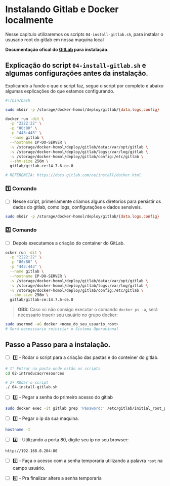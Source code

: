 # Instalando Gitlab e Docker localmente

Nesse capitulo utilizaremos os scripts `04-install-gitlab.sh`, para instalar o ususario root do gitlab em nossa maquina local

**Documentação ofical do [GitLab]( https://docs.gitlab.com/ee/install/docker.html) para instalação.**

## Explicação do script `04-install-gitlab.sh` e algumas configurações antes da instalação.

Explicando a fundo o que o script faz, segue o script por completo e abaixo algumas explicações do que estamos configurando.

```bash
#!/bin/bash

sudo mkdir -p /storage/docker-homol/deploy/gitlab/{data,logs,config}

docker run -dit \
  -p "2222:22" \
  -p "80:80" \
  -p "443:443" \
  --name gitlab \
  --hostname IP-DO-SERVER \
  -v /storage/docker-homol/deploy/gitlab/data:/var/opt/gitlab \
  -v /storage/docker-homol/deploy/gitlab/logs:/var/log/gitlab \
  -v /storage/docker-homol/deploy/gitlab/config:/etc/gitlab \
  --shm-size 256m \
  gitlab/gitlab-ce:14.7.6-ce.0

# REFERENCIA: https://docs.gitlab.com/ee/install/docker.html
``` 
### 1️⃣ Comando 
- [ ] Nesse script, primeriamente criamos alguns diretorios para persistir os dados do gitlab, como logs, configurações e dados sensiveis.

```bash
sudo mkdir -p /storage/docker-homol/deploy/gitlab/{data,logs,config}
```

### 2️⃣ Comando
- [ ] Depois executamos a criação do container do GitLab.

```bash
ocker run -dit \
  -p "2222:22" \
  -p "80:80" \
  -p "443:443" \
  --name gitlab \
  --hostname IP-DO-SERVER \
  -v /storage/docker-homol/deploy/gitlab/data:/var/opt/gitlab \
  -v /storage/docker-homol/deploy/gitlab/logs:/var/log/gitlab \
  -v /storage/docker-homol/deploy/gitlab/config:/etc/gitlab \
  --shm-size 256m \
  gitlab/gitlab-ce:14.7.6-ce.0
```

> **OBS:** Caso vc não consigo executar o comando `docker ps -a`, será necessario inserir seu usuário no grupo docker:

```bash
sudo usermod -aG docker <nome_do_seu_usuario_root>
# Será necesssario reiniciar o Sistema Operacional

```

## Passo a Passo para a instalação.

- [ ] 1️⃣ - Rodar o script para a criação das pastas e do conteiner do gitlab.

```bash
# 1° Entrar na pasta onde estão os scripts
cd 02-introducao/resources

# 2º ROdar o script
./ 04-install-gitlab.sh
```

- [ ] 2️⃣ - Pegar a senha do primeiro acesso do gitlab
```bash
sudo docker exec -it gitlab grep 'Password:' /etc/gitlab/initial_root_password
```

- [ ] 3️⃣ - Pegar o ip da sua maquina.
```bash
hostname -I
```

- [ ] 4️⃣ - Utilizando a porta 80, digite seu ip no seu browser:
```
http://192.168.0.204:80
```

- [ ] 5️⃣ - Faça o acesso com a senha temporaria utilizando a palavra `root` na campo usuário.

- [ ] 6️⃣ - Pra finalizar altere a senha temporaria
